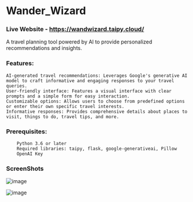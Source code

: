 # Wander_Wizard
### Live Website - https://wandwizard.taipy.cloud/
A travel planning tool powered by AI to provide personalized recommendations and insights.

### Features:

    AI-generated travel recommendations: Leverages Google's generative AI model to craft informative and engaging responses to your travel queries.
    User-friendly interface: Features a visual interface with clear prompts and a simple form for easy interaction.
    Customizable options: Allows users to choose from predefined options or enter their own specific travel interests.
    Informative responses: Provides comprehensive details about places to visit, things to do, travel tips, and more.

###  Prerequisites:

        Python 3.6 or later
        Required libraries: taipy, flask, google-generativeai, Pillow
        OpenAI Key

### ScreenShots
![image](https://github.com/JuliusR8ll/Wander_Wizard/assets/113248967/ad6e6a7e-e44c-49e0-bc34-6da65ead8b55)

![image](https://github.com/JuliusR8ll/Wander_Wizard/assets/113248967/92234f15-05e1-41d5-98ea-24e4c0d9aa20)


